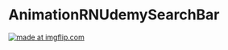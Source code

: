 # AnimationRNUdemySearchBar


<a href="https://imgflip.com/gif/3i97uf"><img src="https://i.imgflip.com/3i97uf.gif" title="made at imgflip.com"/></a>
